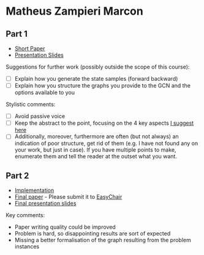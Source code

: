 # Matheus Zampieri Marcon

## Part 1

- [Short Paper](marcon-proposal.pdf)
- [Presentation Slides](marcon-proposal-slides.pdf)

Suggestions for further work (possibly outside the scope of this course):

- [ ] Explain how you generate the state samples (forward backward)
- [ ] Explain how you structure the graphs you provide to the GCN and the options available to you

Stylistic comments:

- [ ] Avoid passive voice
- [ ] Keep the abstract to the point, focusing on the 4 key aspects [I suggest here](http://www.meneguzzi.eu/felipe/presentations/paper-writing.pdf)
- [ ] Additionally, moreover, furthermore are often (but not always) an indication of poor structure, get rid of them (e.g. I have not found any on your work, but just in case). If you have multiple points to make, enumerate them and tell the reader at the outset what you want.

## Part 2

- [Implementation](<link to github>)
- [Final paper](marcon-paper.pdf) - Please submit it to [EasyChair](https://easychair.org/conferences/?conf=ap2019)
- [Final presentation slides](marcon-final-presentation-slides.pdf)

Key comments:

- Paper writing quality could be improved
- Problem is hard, so disappointing results are sort of expected
- Missing a better formalisation of the graph resulting from the problem instances
